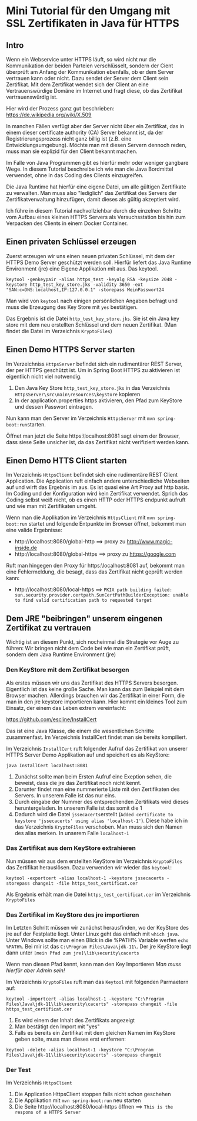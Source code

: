 # Mini Tutorial für den Umgang mit SSL Zertifikaten in Java für HTTPS

## Intro
Wenn ein Webservice unter HTTPS läuft, so wird nicht nur die Kommunikation der beiden Parteien verschlüsselt, sondern der Cient überprüft am Anfang der Kommunikation ebenfalls, ob er dem Server vertrauen kann oder nicht. Dazu sendet der Server dem Client sein Zertifikat. 
Mit dem Zertifikat wendet sich der Client an eine Vertrauenswürdige Domäne im Internet und fragt diese, ob das Zertifikat vertrauenswürdig ist.

Hier wird der Prozess ganz gut beschrieben:
https://de.wikipedia.org/wiki/X.509

In manchen Fällen verfügt aber der Server nicht über ein Zertifikat, das in einem dieser certificate authority (CA) Server bekannt ist, da der Registrierungsprozess nicht ganz billig ist (z.B. eine Entwicklungsumgebung). 
Möchte man mit diesen Servern dennoch reden, muss man sie explizid für den Client bekannt machen.

Im Falle von Java Programmen gibt es hierfür mehr oder weniger gangbare Wege. In diesem Tutorial beschreibe ich wie man die Java Bordmittel verwendet, ohne in das Coding des Clients einzugreifen.

Die Java Runtime hat hierfür eine eigene Datei, um alle gültigen Zertifikate zu verwalten. Man muss also "lediglich" das Zertifikat des Servers der Zertifikatverwaltung hinzufügen, damit dieses als gültig akzeptiert wird.

Ich führe in diesem Tutorial nachvollziehbar durch die einzelnen Schritte vom Aufbau eines kleinen HTTPS Servers als Versuchsstation bis hin zum Verpacken des Clients in einem Docker Container.   

## Einen privaten Schlüssel erzeugen
Zuerst erzeugen wir uns einen neuen privaten Schlüssel, mit dem der HTTPS Demo Server geschützt werden soll. Hierfür liefert das Java Runtime Environment (jre) eine Eigene Applikation mit aus. Das keytool.

```
keytool -genkeypair -alias https_test -keyalg RSA -keysize 2048 -keystore http_test_key_store.jks -validity 3650 -ext "SAN:c=DNS:localhost,IP:127.0.0.1" -storepass MeinPasswort24
```

Man wird von `keytool` nach einigen persönlichen Angaben befragt und muss die Erzeugung des Key Store mit `yes` bestätigen. 

Das Ergebnis ist die Datei `http_test_key_store.jks`. Sie ist ein Java key store mit dem neu erstellten Schlüssel und dem neuen Zertifikat. (Man findet die Datei im Verzeichnis `KryptoFiles`)



## Einen Demo HTTPS Server starten
Im Verzeichniss `HttpsServer` befindet sich ein rudimentärer REST Server, der per HTTPS geschützt ist. Um in Spring Boot HTTPS zu aktivieren ist eigentlich nicht viel notwendig.

1. Den Java Key Store `http_test_key_store.jks` in das Verzeichnis `HttpsServer\src\main\resources\keystore` kopieren
2. In der application.properties https aktivieren, den Pfad zum KeyStore und dessen Passwort eintragen.

Nun kann man den Server im Verzeichnis `HttpsServer` mit `mvn spring-boot:run`starten.

Öffnet man jetzt die Seite https:\\localhost:8081 sagt einem der Browser, dass siese Seite unsicher ist, da das Zertifikat nicht verifiziert werden kann.


## Einen Demo HTTS Client starten
Im Verzeichnis `HttpsClient` befindet sich eine rudimentäre REST Client Application. Die Application ruft einfach andere unterschiedliche Webseiten auf und wirft das Ergebnis im aus. Es ist quasi eine Art Proxy auf http basis. Im Coding und der Konfiguration wird kein Zertifikat verwendet. Sprich das Coding selbst weiß nicht, ob es einen HTTP oder HTTPS endpunkt aufruft und wie man mit Zertifikaten umgeht.  

Wenn man die Applikation im Verzeichnis `HttpsClient` mit `mvn spring-boot:run` startet und folgende Entpunkte im Browser öffnet, bekommt man eine valide Ergebnisse:

* http://localhost:8080/global-http ==> proxy zu http://www.magic-inside.de
* http://localhost:8080/global-https ==> proxy zu https://google.com

Ruft man hingegen den Proxy für https:\\localhost:8081 auf, bekommt man eine Fehlermeldung, die besagt, dass das Zertifikat nicht geprüft werden kann:

* http://localhost:8080/local-https ==> `PKIX path building failed: sun.security.provider.certpath.SunCertPathBuilderException: unable to find valid certification path to requested target`


## Dem JRE "beibringen" unserem eingenen Zertifikat zu vertrauen
Wichtig ist an diesem Punkt, sich nocheinmal die Strategie vor Auge zu führen: Wir bringen nicht dem Code bei wie man ein Zertifikat prüft, sondern dem Java Runtime Environment (jre)

### Den KeyStore mit dem Zertifikat besorgen
Als erstes müssen wir uns das Zertifikat des HTTPS Servers besorgen. Eigentlich ist das keine große Sache. Man kann das zum Beispiel mit dem Browser machen. Allerdings brauchen wir das Zertifikat in einer Form, die man in den jre keystore importieren kann. Hier kommt ein kleines Tool zum Einsatz, der einem das Leben extrem vereinfacht:

https://github.com/escline/InstallCert

Das ist eine Java Klasse, die einem die wesentlichen Schritte zusammenfast. Im Verzeichnis InstallCert findet man sie bereits kompiliert. 

Im Verzeichnis `InstallCert` ruft folgender Aufruf das Zertifikat von unserer HTTPS Server Demo Applikation auf und speichert es als KeyStore:

```
java InstallCert localhost:8081
```

1. Zunächst sollte man beim Ersten Aufruf eine Exeption sehen, die beweist, dass die jre das Zertifikat noch nicht kennt. 
2. Darunter findet man eine nummerierte Liste mit den Zertifikaten des Servers. In unserem Falle ist das nur eins.
3. Durch eingabe der Nummer des entsprechenden Zertifikats wird dieses heruntergeladen. In unserem Falle ist das somit die 1
4. Dadurch wird die Datei `jssecacerts`erstellt (`Added certificate to keystore 'jssecacerts' using alias 'localhost-1'`). Diese habe ich in das Verzeichnis `KryptoFiles` verschoben. Man muss sich den Namen des alias merken. In unserem Falle `localhost-1`

### Das Zertifikat aus dem KeyStore extrahieren
Nun müssen wir aus dem erstellten KeyStore im Verzeichnis `KryptoFiles` das Zertifikat herauslösen. Dazu verwenden wir wieder das `keytool`:

```
keytool -exportcert -alias localhost-1 -keystore jssecacerts -storepass changeit -file https_test_certificat.cer
```

Als Ergebnis erhält man die Datei `https_test_certificat.cer` im Verzeichnis `KryptoFiles`


### Das Zertifikal im KeyStore des jre importieren
Im Letzten Schritt müssen wir zunächst herausfinden, wo der KeyStore des jre auf der Festplatte liegt. Unter Linux geht das einfach mit `which java`. Unter Windows sollte man einen Blick in die %PATH% Variable werfen `echo %PATH%`. Bei mir ist das `C:\Program Files\Java\jdk-11\`.
Der jre KeyStore liegt dann unter `[mein Pfad zum jre]\lib\security\cacerts`

Wenn man diesen Pfad kennt, kann man den Key Importieren *Man muss hierfür aber Admin sein!*

Im Verzeichnis `KryptoFiles` ruft man das `Keytool` mit folgenden Parmaetern auf:

```
keytool -importcert -alias localhost-1 -keystore "C:\Program Files\Java\jdk-11\lib\security\cacerts" -storepass changeit -file https_test_certificat.cer
```

1. Es wird einem der Inhalt des Zertifikats angezeigt
2. Man bestätigt den Import mit "yes"
3. Falls es bereits ein Zertifikat mit dem gleichen Namen im KeyStore geben solte, muss man dieses erst entfernen:
```
keytool -delete -alias localhost-1 -keystore "C:\Program Files\Java\jdk-11\lib\security\cacerts" -storepass changeit
```


### Der Test 
Im Verzeichnis `HttpsClient` 

1. Die Application HttpsClient stoppen falls nicht schon geschehen
2. Die Applikation mit `mvn spring-boot:run` neu starten
3. Die Seite http://localhost:8080/local-https öffnen ==> `This is the respons of a HTTPS Server`

